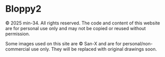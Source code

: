 # Bloppy2
© 2025 min-34. All rights reserved.
The code and content of this website are for personal use only and may not be copied or reused without permission.

Some images used on this site are © San-X and are for personal/non-commercial use only. They will be replaced with original drawings soon.
